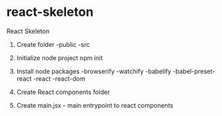 # react-skeleton
React Skeleton

1) Create folder
-public
-src

2) Initialize node project
npm init

3) Install node packages
-browserify
-watchify
-babelify
-babel-preset-react
-react
-react-dom

4) Create React components folder


5) Create main.jsx - main entrypoint to react components
